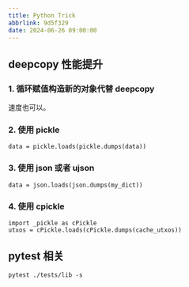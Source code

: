 ```yaml
---
title: Python Trick
abbrlink: 9d5f329
date: 2024-06-26 09:00:00
---
```


## deepcopy 性能提升

### 1. 循环赋值构造新的对象代替 deepcopy
速度也可以。

### 2. 使用 pickle
```
data = pickle.loads(pickle.dumps(data))
```

### 3. 使用 json 或者 ujson
```
data = json.loads(json.dumps(my_dict))
```

### 4. 使用 cpickle
```
import _pickle as cPickle
utxos = cPickle.loads(cPickle.dumps(cache_utxos))
```

## pytest 相关
```
pytest ./tests/lib -s
```
